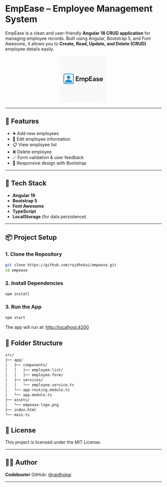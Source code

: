 # EmpEase – Employee Management System

EmpEase is a clean and user-friendly **Angular 18 CRUD application** for managing employee records. Built using Angular, Bootstrap 5, and Font Awesome, it allows you to **Create, Read, Update, and Delete (CRUD)** employee details easily.

<div align="center">
  <img src="./public/assets/empease-logo.png" alt="EmpEase Logo" width="150"/>
</div>

---

## 🚀 Features

- ➕ Add new employees
- 📝 Edit employee information
- 📋 View employee list
- ❌ Delete employee
- ✅ Form validation & user feedback
- 📱 Responsive design with Bootstrap

---

## 🧰 Tech Stack

- **Angular 19**
- **Bootstrap 5**
- **Font Awesome**
- **TypeScript**
- **LocalStorage** (for data persistence)

---

## 📦 Project Setup

### 1. Clone the Repository
```bash
git clone https://github.com/rajdhokai/empease.git
cd empease
```
### 2. Install Dependencies

```bash
npm install
```

### 3. Run the App

```bash
npm start
```

The app will run at: [http://localhost:4200](http://localhost:4200)


## 📁 Folder Structure

```
src/
├── app/
│   ├── components/
│   │   ├── employee-list/
│   │   ├── employee-form/
│   ├── services/
│   │   └── employee.service.ts
│   └── app-routing.module.ts
│   └── app.module.ts
├── assets/
│   └── empease-logo.png
├── index.html
└── main.ts
```

## 📄 License

This project is licensed under the MIT License.

---

## 👨‍💻 Author

**Codebuster**
GitHub: [@rajdhokai](https://github.com/rajdhokai)

---

